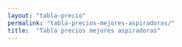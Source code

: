 ```yaml
---
layout: "tabla-precio"
permalink: "tabla-precios-mejores-aspiradoras/"
title:  "Tabla precios mejores aspiradoras"
---
```

